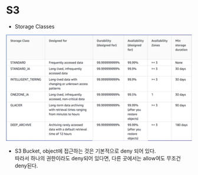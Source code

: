 # S3

- Storage Classes

![picture 45](/images/AWS_SAA_STORAGE_1.png)

- S3 Bucket, object에 접근하는 것은 기본적으로 deny 되어 있다.  
  따라서 하나의 권한이라도 deny되어 있다면, 다른 곳에서는 allow여도 무조건 deny된다.
